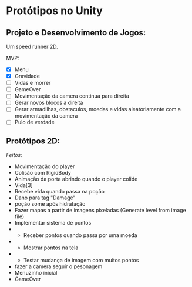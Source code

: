 # Protótipos no Unity

## Projeto e Desenvolvimento de Jogos:

Um speed runner 2D.

MVP:
- [x] Menu
- [x] Gravidade
- [ ] Vidas e morrer
- [ ] GameOver
- [ ] Movimentação da camera continua para direita
- [ ] Gerar novos blocos a direita
- [ ] Gerar armadilhas, obstaculos, moedas e vidas aleatoriamente com a movimentação da camera
- [ ] Pulo de verdade

## Protótipos 2D:

*Feitos:*
- Movimentação do player
- Colisão com RigidBody
- Animação da porta abrindo quando o player colide
- Vida\[3\]
- Recebe vida quando passa na poção
- Dano para tag "Damage"
- poção some após hidratação
- Fazer mapas a partir de imagens pixeladas (Generate level from image file)
- Implementar sistema de pontos
- - Receber pontos quando passa por uma moeda
- - Mostrar pontos na tela                      
- - Testar mudança de imagem com muitos pontos  
- fazer a camera seguir o pesonagem
- Menuzinho inicial
- GameOver
